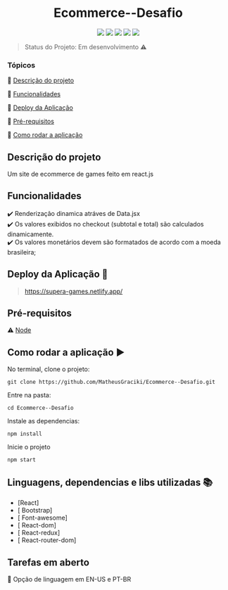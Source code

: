 
<h1 align="center"> Ecommerce--Desafio </h1>

<p align="center">
  <img src="https://img.shields.io/static/v1?label=react&message=framework&color=blue&style=for-the-badge&logo=REACT"/>
  <img src="https://img.shields.io/static/v1?label=Netlify&message=deploy&color=blue&style=for-the-badge&logo=netlify"/>
  <img src="http://img.shields.io/static/v1?label=License&message=MIT&color=green&style=for-the-badge"/>
  <img src="http://img.shields.io/static/v1?label=TESTES&message=%3E100&color=GREEN&style=for-the-badge"/>
   <img src="http://img.shields.io/static/v1?label=STATUS&message=EM%20DESENVOLVIMENTO&color=RED&style=for-the-badge"/>
   
</p>

> Status do Projeto: Em desenvolvimento :warning:

### Tópicos 

:small_blue_diamond: [Descrição do projeto](#descrição-do-projeto)

:small_blue_diamond: [Funcionalidades](#funcionalidades)

:small_blue_diamond: [Deploy da Aplicação](#deploy-da-aplicação-dash)

:small_blue_diamond: [Pré-requisitos](#pré-requisitos)

:small_blue_diamond: [Como rodar a aplicação](#como-rodar-a-aplicação-arrow_forward)

## Descrição do projeto 

<p align="justify">
  Um site de ecommerce de games feito em react.js
</p>

## Funcionalidades

:heavy_check_mark: Renderização dinamica atráves de Data.jsx<br/>
:heavy_check_mark: Os valores exibidos no checkout (subtotal e total) são calculados dinamicamente.<br/>
:heavy_check_mark: Os valores monetários devem são formatados de acordo com a moeda brasileira;


## Deploy da Aplicação :dash:

> https://supera-games.netlify.app/

## Pré-requisitos

:warning: [Node](https://nodejs.org/en/download/)

## Como rodar a aplicação :arrow_forward:

No terminal, clone o projeto: 

```
git clone https://github.com/MatheusGraciki/Ecommerce--Desafio.git
```
Entre na pasta:
```
cd Ecommerce--Desafio
```
Instale as dependencias:
```
npm install
```
Inicie o projeto
```
npm start
```
## Linguagens, dependencias e libs utilizadas :books:

- [React]
- [ Bootstrap]
- [ Font-awesome]
- [ React-dom]
- [ React-redux]
- [ React-router-dom]

## Tarefas em aberto


:memo: Opção de linguagem em EN-US e PT-BR





 
